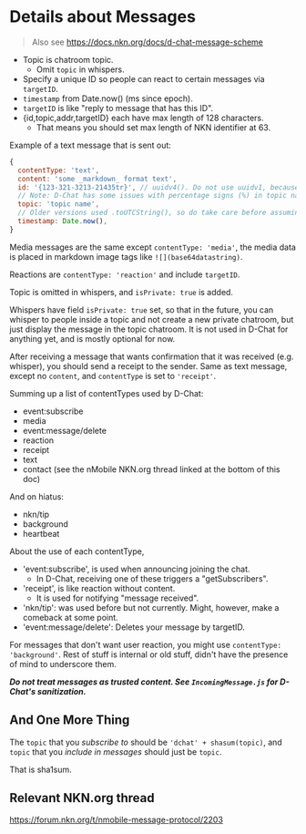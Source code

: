 # Details about Messages

> Also see https://docs.nkn.org/docs/d-chat-message-scheme

* Topic is chatroom topic.
  * Omit `topic` in whispers.
* Specify a unique ID so people can react to certain messages via `targetID`.
* `timestamp` from Date.now() (ms since epoch).
* `targetID` is like "reply to message that has this ID".
* {id,topic,addr,targetID} each have max length of 128 characters.
  * That means you should set max length of NKN identifier at 63.

Example of a text message that is sent out:

```javascript
{
  contentType: 'text',
  content: 'some _markdown_ format text',
  id: '{123-321-3213-21435tr}', // uuidv4(). Do not use uuidv1, because it will create duplicates.
  // Note: D-Chat has some issues with percentage signs (%) in topic names.
  topic: 'topic name',
  // Older versions used .toUTCString(), so do take care before assuming it is integer.
  timestamp: Date.now(),
}
```

Media messages are the same except `contentType: 'media'`,
the media data is placed in markdown image tags like `![](base64datastring)`.

Reactions are `contentType: 'reaction'` and include `targetID`.

Topic is omitted in whispers, and `isPrivate: true` is added.

Whispers have field `isPrivate: true` set, so that
in the future, you can whisper to people inside a topic
and not create a new private chatroom, but just display
the message in the topic chatroom. It is not used in D-Chat for anything yet,
and is mostly optional for now.

After receiving a message that wants confirmation that it was received  (e.g. whisper),
you should send a receipt to the sender. Same as text message, except no `content`, and
`contentType` is set to `'receipt'`.

Summing up a list of contentTypes used by D-Chat:

- event:subscribe
- media
- event:message/delete
- reaction
- receipt
- text
- contact (see the nMobile NKN.org thread linked at the bottom of this doc)

And on hiatus:

- nkn/tip
- background
- heartbeat

About the use of each contentType,

- 'event:subscribe', is used when announcing joining the chat. 
  - In D-Chat, receiving one of these triggers a "getSubscribers".
- 'receipt', is like reaction without content.
  - It is used for notifying "message received".
- 'nkn/tip': was used before but not currently. Might, however, make a comeback at some point.
- 'event:message/delete': Deletes your message by targetID.

For messages that don't want user reaction, you might use `contentType: 'background'`.
Rest of stuff is internal or old stuff, didn't have the presence of mind to underscore them.

***Do not treat messages as trusted content. See `IncomingMessage.js` for D-Chat's sanitization.***

## And One More Thing

The `topic` that you *subscribe to* should be `'dchat' + shasum(topic)`, and `topic` that you *include in messages* should just be `topic`.

That is sha1sum.

## Relevant NKN.org thread

https://forum.nkn.org/t/nmobile-message-protocol/2203
